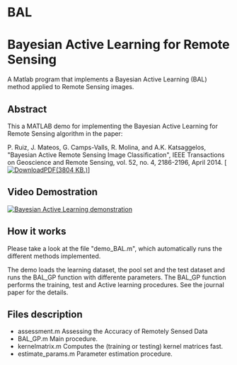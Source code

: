# BAL
# Bayesian Active Learning for Remote Sensing

A Matlab program that implements a Bayesian Active Learning (BAL) method applied to Remote Sensing images.

## Abstract

This a MATLAB demo for implementing the Bayesian Active Learning for Remote Sensing algorithm in the paper:

P. Ruiz, J. Mateos, G. Camps-Valls, R. Molina, and A.K. Katsaggelos, "Bayesian Active Remote Sensing Image Classification", IEEE Transactions on Geoscience and Remote Sensing, vol. 52, no. 4, 2186-2196, April 2014. [[![DownloadPDF](http://decsai.ugr.es/vip/images/pdficon.gif)(3804 KB.)](http://decsai.ugr.es/vip/files/journals/TGSRS13_BALRS.pdf)]

## Video Demostration

[![Bayesian Active Learning demonstration](http://decsai.ugr.es/vip/resources/BAL/thumbnail.png)](http://vimeo.com/38813135 "Bayesian Active Learning demonstration - Click to Watch!")

## How it works 

Please take a look at the file "demo_BAL.m", which automatically runs 
the different methods implemented. 

The demo loads the learning dataset, the pool set and the 
test dataset and runs the BAL_GP function with differente parameters.
The BAL_GP function performs the training, test and Active learning
procedures. See the journal paper for the details.

## Files description 
- assessment.m		Assessing the Accuracy of Remotely Sensed Data
- BAL_GP.m			Main procedure.
- kernelmatrix.m 		Computes the (training or testing) kernel matrices fast.
- estimate_params.m	Parameter estimation procedure.

